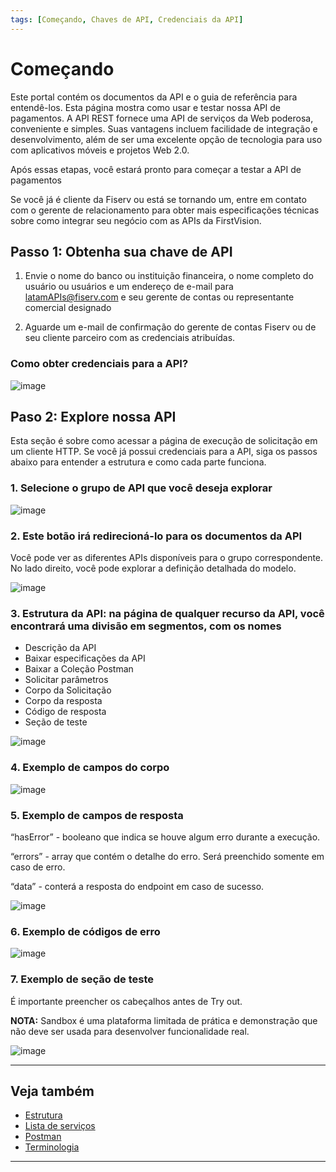 ```yaml
---
tags: [Começando, Chaves de API, Credenciais da API]
---
```


# Começando

Este portal contém os documentos da API e o guia de referência para entendê-los. Esta página mostra como usar e testar nossa API de pagamentos. A API REST fornece uma API de serviços da Web poderosa, conveniente e simples. Suas vantagens incluem facilidade de integração e desenvolvimento, além de ser uma excelente opção de tecnologia para uso com aplicativos móveis e projetos Web 2.0.

Após essas etapas, você estará pronto para começar a testar a API de pagamentos

Se você já é cliente da Fiserv ou está se tornando um, entre em contato com o gerente de relacionamento para obter mais especificações técnicas sobre como integrar seu negócio com as APIs da FirstVision.

## Passo 1: Obtenha sua chave de API

1. Envie o nome do banco ou instituição financeira, o nome completo do usuário ou usuários e um endereço de e-mail para <latamAPIs@fiserv.com> e seu gerente de contas ou representante comercial designado

2. Aguarde um e-mail de confirmação do gerente de contas Fiserv ou de seu cliente parceiro com as credenciais atribuídas.

### Como obter credenciais para a API?

![image](https://user-images.githubusercontent.com/111396588/223824102-ee737d0e-462a-44ef-b4aa-eb5d0d062f23.png)

## Paso 2: Explore nossa API

Esta seção é sobre como acessar a página de execução de solicitação em um cliente HTTP. Se você já possui credenciais para a API, siga os passos abaixo para entender a estrutura e como cada parte funciona.

### 1. Selecione o grupo de API que você deseja explorar

![image](https://user-images.githubusercontent.com/111396588/223824143-0d2577da-4e91-476d-821e-9c665dd01457.png)

### 2. Este botão irá redirecioná-lo para os documentos da API

Você pode ver as diferentes APIs disponíveis para o grupo correspondente. No lado direito, você pode explorar a definição detalhada do modelo.

![image](https://user-images.githubusercontent.com/111396588/223824184-806af113-9dbe-4a01-808a-24cdff61630f.png)

### 3. Estrutura da API: na página de qualquer recurso da API, você encontrará uma divisão em segmentos, com os nomes

- Descrição da API
- Baixar especificações da API
- Baixar a Coleção Postman
- Solicitar parâmetros
- Corpo da Solicitação
- Corpo da resposta
- Código de resposta
- Seção de teste

![image](https://user-images.githubusercontent.com/111396588/223824217-3d03cb76-1bb1-4ea3-bde3-e40f939a64f8.png)

### 4. Exemplo de campos do corpo

![image](https://user-images.githubusercontent.com/111396588/223824246-d2174d9c-9d0a-4e1b-a287-2ba18d02514d.png)

### 5. Exemplo de campos de resposta

“hasError” - booleano que indica se houve algum erro durante a execução.

“errors” - array que contém o detalhe do erro. Será preenchido somente em caso de erro.

“data” - conterá a resposta do endpoint em caso de sucesso.

![image](https://user-images.githubusercontent.com/111396588/223824287-f11215ff-a306-4522-ad54-9c254e24dd5b.png)

### 6. Exemplo de códigos de erro

![image](https://user-images.githubusercontent.com/111396588/223824322-689bbbd6-c8b5-4d85-8f14-70fb6a7bf91e.png)

### 7. Exemplo de seção de teste

É importante preencher os cabeçalhos antes de Try out.

**NOTA:** Sandbox é uma plataforma limitada de prática e demonstração que não deve ser usada para desenvolver funcionalidade real.

![image](https://user-images.githubusercontent.com/111396588/223824344-69875caf-2cae-4b95-bac5-1b8d715bef43.png)

---

## Veja também

- [Estrutura](?path=docs/português/começando/estrutura.md)
- [Lista de serviços](?path=docs/português/começando/lista-serviços.md.md)
- [Postman](?path=docs/português/começando/postman.md)
- [Terminologia](?path=docs/português/começando/terminologia.md)

---
